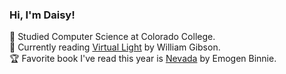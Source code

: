 <!-- Adding a little github readme -->
### Hi, I'm Daisy!

🏫 Studied Computer Science at Colorado College.<br/>
📖 Currently reading [Virtual Light](https://www.goodreads.com/book/show/77773.To_Say_Nothing_of_the_Dog?ref=nav_sb_ss_1_15) by William Gibson.<br/>
🏆 Favorite book I've read this year is [Nevada](https://www.goodreads.com/book/show/58837536-nevada) by Emogen Binnie.<br/>
<!--
<picture>
  <source media="(prefers-color-scheme: dark)" srcset="https://raw.githubusercontent.com/DaisyMusser/DaisyMusser/output/github-contribution-grid-snake-dark.svg">
  <source media="(prefers-color-scheme: light)" srcset="https://raw.githubusercontent.com/DaisyMusser/DaisyMusser/output/github-contribution-grid-snake.svg">
  <img alt="github contribution grid snake animation" src="https://raw.githubusercontent.com/DaisyMusser/DaisyMusser/output/github-contribution-grid-snake.svg">
</picture>    
-->
